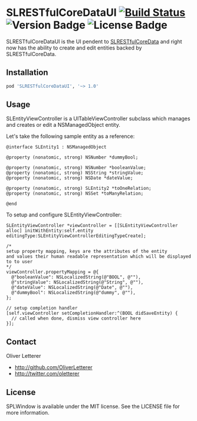 # SLRESTfulCoreDataUI [![Build Status](https://travis-ci.org/OliverLetterer/SLRESTfulCoreDataUI.png)](https://travis-ci.org/OliverLetterer/SLRESTfulCoreDataUI) ![Version Badge](https://cocoapod-badges.herokuapp.com/v/SLRESTfulCoreDataUI/badge.png) ![License Badge](https://go-shields.herokuapp.com/license-MIT-blue.png)

SLRESTfulCoreDataUI is the UI pendent to [SLRESTfulCoreData](https://github.com/OliverLetterer/SLRESTfulCoreData) and right now has the ability to create and edit entities backed by SLRESTfulCoreData.

## Installation

```ruby
pod 'SLRESTfulCoreDataUI', '~> 1.0'
```

## Usage

SLEntityViewController is a UITableViewController subclass which manages and creates or edit a NSManagedObject entity.

Let's take the following sample entity as a reference:

``` objc
@interface SLEntity1 : NSManagedObject

@property (nonatomic, strong) NSNumber *dummyBool;

@property (nonatomic, strong) NSNumber *booleanValue;
@property (nonatomic, strong) NSString *stringValue;
@property (nonatomic, strong) NSDate *dateValue;

@property (nonatomic, strong) SLEntity2 *toOneRelation;
@property (nonatomic, strong) NSSet *toManyRelation;

@end
```

To setup and configure SLEntityViewController:

``` objc
SLEntityViewController *viewController = [[SLEntityViewController alloc] initWithEntity:self.entity editingType:SLEntityViewControllerEditingTypeCreate];

/*
setup property mapping, keys are the attributes of the entity 
and values their human readable representation which will be displayed to to user
*/
viewController.propertyMapping = @{
  @"booleanValue": NSLocalizedString(@"BOOL", @""),
  @"stringValue": NSLocalizedString(@"String", @""),
  @"dateValue": NSLocalizedString(@"Date", @""),
  @"dummyBool": NSLocalizedString(@"dummy", @""),
};

// setup completion handler
[self.viewController setCompletionHandler:^(BOOL didSaveEntity) {
  // called when done, dismiss view controller here
}];
```

## Contact
Oliver Letterer

- http://github.com/OliverLetterer
- http://twitter.com/oletterer

## License
SPLWindow is available under the MIT license. See the LICENSE file for more information.
